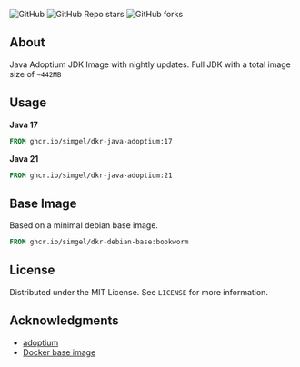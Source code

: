 ![GitHub](https://img.shields.io/github/license/simgel/dkr-java-adoptium?style=for-the-badge)
![GitHub Repo stars](https://img.shields.io/github/stars/simgel/dkr-java-adoptium?style=for-the-badge)
![GitHub forks](https://img.shields.io/github/forks/simgel/dkr-java-adoptium?style=for-the-badge)

## About

Java Adoptium JDK Image with nightly updates. Full JDK with a total image size of `~442MB`

## Usage

**Java 17**
```Dockerfile
FROM ghcr.io/simgel/dkr-java-adoptium:17
```

**Java 21**
```Dockerfile
FROM ghcr.io/simgel/dkr-java-adoptium:21
```


## Base Image

Based on a minimal debian base image.

```Dockerfile
FROM ghcr.io/simgel/dkr-debian-base:bookworm
````


## License

Distributed under the MIT License. See `LICENSE` for more information.


## Acknowledgments

* [adoptium](https://adoptium.net/de/)
* [Docker base image](https://github.com/simgel/dkr-debian-base)